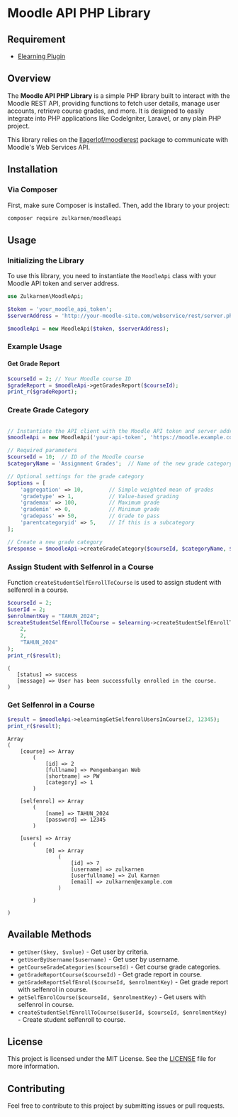 # Moodle API PHP Library

## Requirement

- [Elearning Plugin](https://github.com/zulkarnen-force/Moodle-Plugin)

## Overview

The **Moodle API PHP Library** is a simple PHP library built to interact with the Moodle REST API, providing functions to fetch user details, manage user accounts, retrieve course grades, and more. It is designed to easily integrate into PHP applications like CodeIgniter, Laravel, or any plain PHP project.

This library relies on the [llagerlof/moodlerest](https://github.com/llagerlof/MoodleRest) package to communicate with Moodle's Web Services API.

## Installation

### Via Composer

First, make sure Composer is installed. Then, add the library to your project:

```bash
composer require zulkarnen/moodleapi
```

## Usage

### Initializing the Library

To use this library, you need to instantiate the `MoodleApi` class with your Moodle API token and server address.

```php
use Zulkarnen\MoodleApi;

$token = 'your_moodle_api_token';
$serverAddress = 'http://your-moodle-site.com/webservice/rest/server.php';

$moodleApi = new MoodleApi($token, $serverAddress);
```

### Example Usage

#### Get Grade Report

```php
$courseId = 2; // Your Moodle course ID
$gradeReport = $moodleApi->getGradesReport($courseId);
print_r($gradeReport);
```

### Create Grade Category

```php

// Instantiate the API client with the Moodle API token and server address.
$moodleApi = new MoodleApi('your-api-token', 'https://moodle.example.com');

// Required parameters
$courseId = 10;  // ID of the Moodle course
$categoryName = 'Assignment Grades';  // Name of the new grade category

// Optional settings for the grade category
$options = [
    'aggregation' => 10,        // Simple weighted mean of grades
    'gradetype' => 1,           // Value-based grading
    'grademax' => 100,          // Maximum grade
    'grademin' => 0,            // Minimum grade
    'gradepass' => 50,          // Grade to pass
    'parentcategoryid' => 5,    // If this is a subcategory
];

// Create a new grade category
$response = $moodleApi->createGradeCategory($courseId, $categoryName, $options);
```

### Assign Student with Selfenrol in a Course

Function `createStudentSelfEnrollToCourse` is used to assign student with selfenrol in a course.

```php
$courseId = 2;
$userId = 2;
$enrolmentKey = "TAHUN_2024";
$createStudentSelfEnrollToCourse = $elearning->createStudentSelfEnrollToCourse(
    2,
    2,
    "TAHUN_2024"
);
print_r($result);
```

```
(
   [status] => success
   [message] => User has been successfully enrolled in the course.
)
```

### Get Selfenrol in a Course

```php
$result = $moodleApi->elearningGetSelfenrolUsersInCourse(2, 12345);
print_r($result);
```

```
Array
(
    [course] => Array
        (
            [id] => 2
            [fullname] => Pengembangan Web
            [shortname] => PW
            [category] => 1
        )

    [selfenrol] => Array
        (
            [name] => TAHUN_2024
            [password] => 12345
        )

    [users] => Array
        (
            [0] => Array
                (
                    [id] => 7
                    [username] => zulkarnen
                    [userfullname] => Zul Karnen
                    [email] => zulkarnen@example.com
                )

        )

)
```

## Available Methods

- `getUser($key, $value)` - Get user by criteria.
- `getUserByUsername($username)` - Get user by username.
- `getCourseGradeCategories($courseId)` - Get course grade categories.
- `getGradeReportCourse($courseId)` - Get grade report in course.
- `getGradeReportSelfEnrol($courseId, $enrolmentKey)` - Get grade report with selfenrol in course.
- `getSelfEnrolCourse($courseId, $enrolmentKey)` - Get users with selfenrol in course.
- `createStudentSelfEnrollToCourse($userId, $courseId, $enrolmentKey)` - Create student selfenroll to course.

## License

This project is licensed under the MIT License. See the [LICENSE](./LICENSE) file for more information.

## Contributing

Feel free to contribute to this project by submitting issues or pull requests.
